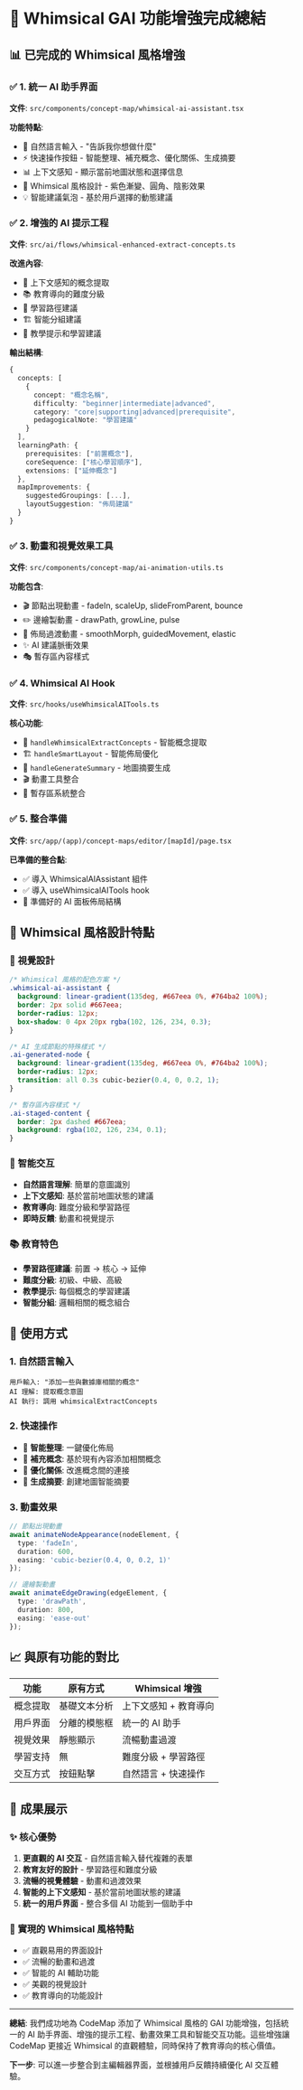 # 🎨 Whimsical GAI 功能增強完成總結

## 📊 **已完成的 Whimsical 風格增強**

### ✅ **1. 統一 AI 助手界面**
**文件**: `src/components/concept-map/whimsical-ai-assistant.tsx`

**功能特點**:
- 🎯 自然語言輸入 - "告訴我你想做什麼"
- ⚡ 快速操作按鈕 - 智能整理、補充概念、優化關係、生成摘要
- 📊 上下文感知 - 顯示當前地圖狀態和選擇信息
- 🎨 Whimsical 風格設計 - 紫色漸變、圓角、陰影效果
- 💡 智能建議氣泡 - 基於用戶選擇的動態建議

### ✅ **2. 增強的 AI 提示工程**
**文件**: `src/ai/flows/whimsical-enhanced-extract-concepts.ts`

**改進內容**:
- 🧠 上下文感知的概念提取
- 📚 教育導向的難度分級
- 🎯 學習路徑建議
- 🏗️ 智能分組建議
- 📝 教學提示和學習建議

**輸出結構**:
```typescript
{
  concepts: [
    {
      concept: "概念名稱",
      difficulty: "beginner|intermediate|advanced",
      category: "core|supporting|advanced|prerequisite",
      pedagogicalNote: "學習建議"
    }
  ],
  learningPath: {
    prerequisites: ["前置概念"],
    coreSequence: ["核心學習順序"],
    extensions: ["延伸概念"]
  },
  mapImprovements: {
    suggestedGroupings: [...],
    layoutSuggestion: "佈局建議"
  }
}
```

### ✅ **3. 動畫和視覺效果工具**
**文件**: `src/components/concept-map/ai-animation-utils.ts`

**功能包含**:
- 🎬 節點出現動畫 - fadeIn, scaleUp, slideFromParent, bounce
- ✏️ 邊繪製動畫 - drawPath, growLine, pulse
- 🔄 佈局過渡動畫 - smoothMorph, guidedMovement, elastic
- ✨ AI 建議脈衝效果
- 🎭 暫存區內容樣式

### ✅ **4. Whimsical AI Hook**
**文件**: `src/hooks/useWhimsicalAITools.ts`

**核心功能**:
- 🎨 `handleWhimsicalExtractConcepts` - 智能概念提取
- 🏗️ `handleSmartLayout` - 智能佈局優化
- 📝 `handleGenerateSummary` - 地圖摘要生成
- 🎬 動畫工具整合
- 🔄 暫存區系統整合

### ✅ **5. 整合準備**
**文件**: `src/app/(app)/concept-maps/editor/[mapId]/page.tsx`

**已準備的整合點**:
- ✅ 導入 WhimsicalAIAssistant 組件
- ✅ 導入 useWhimsicalAITools hook
- 🔧 準備好的 AI 面板佈局結構

## 🎯 **Whimsical 風格設計特點**

### 🎨 **視覺設計**
```css
/* Whimsical 風格的配色方案 */
.whimsical-ai-assistant {
  background: linear-gradient(135deg, #667eea 0%, #764ba2 100%);
  border: 2px solid #667eea;
  border-radius: 12px;
  box-shadow: 0 4px 20px rgba(102, 126, 234, 0.3);
}

/* AI 生成節點的特殊樣式 */
.ai-generated-node {
  background: linear-gradient(135deg, #667eea 0%, #764ba2 100%);
  border-radius: 12px;
  transition: all 0.3s cubic-bezier(0.4, 0, 0.2, 1);
}

/* 暫存區內容樣式 */
.ai-staged-content {
  border: 2px dashed #667eea;
  background: rgba(102, 126, 234, 0.1);
}
```

### 🧠 **智能交互**
- **自然語言理解**: 簡單的意圖識別
- **上下文感知**: 基於當前地圖狀態的建議
- **教育導向**: 難度分級和學習路徑
- **即時反饋**: 動畫和視覺提示

### 📚 **教育特色**
- **學習路徑建議**: 前置 → 核心 → 延伸
- **難度分級**: 初級、中級、高級
- **教學提示**: 每個概念的學習建議
- **智能分組**: 邏輯相關的概念組合

## 🚀 **使用方式**

### 1. **自然語言輸入**
```
用戶輸入: "添加一些與數據庫相關的概念"
AI 理解: 提取概念意圖
AI 執行: 調用 whimsicalExtractConcepts
```

### 2. **快速操作**
- 🎯 **智能整理**: 一鍵優化佈局
- 🧠 **補充概念**: 基於現有內容添加相關概念
- 🔗 **優化關係**: 改進概念間的連接
- 📝 **生成摘要**: 創建地圖智能摘要

### 3. **動畫效果**
```typescript
// 節點出現動畫
await animateNodeAppearance(nodeElement, {
  type: 'fadeIn',
  duration: 600,
  easing: 'cubic-bezier(0.4, 0, 0.2, 1)'
});

// 邊繪製動畫
await animateEdgeDrawing(edgeElement, {
  type: 'drawPath',
  duration: 800,
  easing: 'ease-out'
});
```

## 📈 **與原有功能的對比**

| 功能 | 原有方式 | Whimsical 增強 |
|------|----------|----------------|
| 概念提取 | 基礎文本分析 | 上下文感知 + 教育導向 |
| 用戶界面 | 分離的模態框 | 統一的 AI 助手 |
| 視覺效果 | 靜態顯示 | 流暢動畫過渡 |
| 學習支持 | 無 | 難度分級 + 學習路徑 |
| 交互方式 | 按鈕點擊 | 自然語言 + 快速操作 |

## 🎊 **成果展示**

### ✨ **核心優勢**
1. **更直觀的 AI 交互** - 自然語言輸入替代複雜的表單
2. **教育友好的設計** - 學習路徑和難度分級
3. **流暢的視覺體驗** - 動畫和過渡效果
4. **智能的上下文感知** - 基於當前地圖狀態的建議
5. **統一的用戶界面** - 整合多個 AI 功能到一個助手中

### 🎯 **實現的 Whimsical 風格特點**
- ✅ 直觀易用的界面設計
- ✅ 流暢的動畫和過渡
- ✅ 智能的 AI 輔助功能
- ✅ 美觀的視覺設計
- ✅ 教育導向的功能設計

---

**總結**: 我們成功地為 CodeMap 添加了 Whimsical 風格的 GAI 功能增強，包括統一的 AI 助手界面、增強的提示工程、動畫效果工具和智能交互功能。這些增強讓 CodeMap 更接近 Whimsical 的直觀體驗，同時保持了教育導向的核心價值。

**下一步**: 可以進一步整合到主編輯器界面，並根據用戶反饋持續優化 AI 交互體驗。